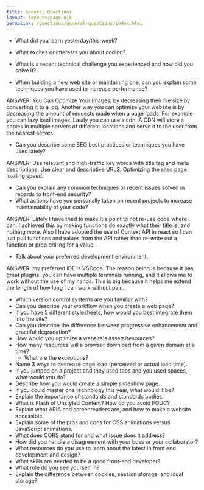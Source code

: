 ```yaml
---
title: General Questions
layout: layouts/page.njk
permalink: /questions/general-questions/index.html
---
```


- What did you learn yesterday/this week?
- What excites or interests you about coding?
- What is a recent technical challenge you experienced and how did you solve it?

- When building a new web site or maintaining one, can you explain some techniques you have used to increase performance?

ANSWER: You Can Optimize Your Images, by decreasing their file size by converting it to a jpg. Another way you can optimize your website is by decreasing the amount of requests made when a page loads. For example you can lazy load images. Lastly you can use a cdn. A CDN will store a copies in multiple servers of different locations and serve it to the user from the nearest server.

- Can you describe some SEO best practices or techniques you have used lately?

ANSWER: Use relevant and high-traffic key words with title tag and meta descriptions. Use clear and descriptive URLS. Optimizing the sites page loading speed.

- Can you explain any common techniques or recent issues solved in regards to front-end security?
- What actions have you personally taken on recent projects to increase maintainability of your code?

ANSWER: Lately I have tried to make it a point to not re-use code where I can. I achieved this by making functions do exactly what their title is, and nothing more. Also I have adopted the use of Context API in react so I can just pull functions and values from the API rather than re-write out a function or prop drilling for a value.

- Talk about your preferred development environment.

ANSWER: my preferred IDE is VSCode. The reason being is because it has great plugins, you can have multiple terminals running, and it allows me to work without the use of my hands. This is big because it helps me extend the length of how long I can work without pain.

- Which version control systems are you familiar with?
- Can you describe your workflow when you create a web page?
- If you have 5 different stylesheets, how would you best integrate them into the site?
- Can you describe the difference between progressive enhancement and graceful degradation?
- How would you optimize a website's assets/resources?
- How many resources will a browser download from a given domain at a time?
  - What are the exceptions?
- Name 3 ways to decrease page load (perceived or actual load time).
- If you jumped on a project and they used tabs and you used spaces, what would you do?
- Describe how you would create a simple slideshow page.
- If you could master one technology this year, what would it be?
- Explain the importance of standards and standards bodies.
- What is Flash of Unstyled Content? How do you avoid FOUC?
- Explain what ARIA and screenreaders are, and how to make a website accessible.
- Explain some of the pros and cons for CSS animations versus JavaScript animations.
- What does CORS stand for and what issue does it address?
- How did you handle a disagreement with your boss or your collaborator?
- What resources do you use to learn about the latest in front end development and design?
- What skills are needed to be a good front-end developer?
- What role do you see yourself in?
- Explain the difference between cookies, session storage, and local storage?
